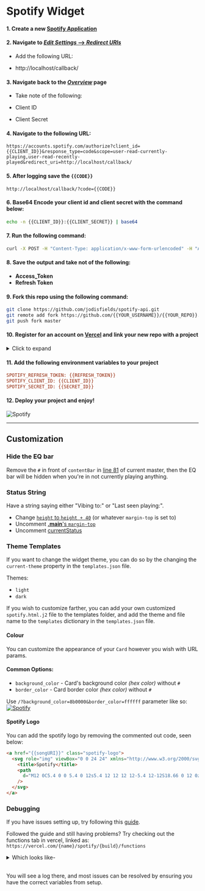 # Spotify Widget

#### 1. Create a new [Spotify Application](https://developer.spotify.com/dashboard/applications)

#### 2. Navigate to <u>_Edit Settings_ --> _Redirect URIs_</u>

- Add the following URL:

- http://localhost/callback/

#### 3. Navigate back to the <u>_Overview_</u> page

- Take note of the following:

- Client ID

- Client Secret

#### 4. Navigate to the following URL:

```http
https://accounts.spotify.com/authorize?client_id={{CLIENT_ID}}&response_type=code&scope=user-read-currently-playing,user-read-recently-played&redirect_uri=http://localhost/callback/
```

#### 5. After logging save the `{{CODE}}`

```http
http://localhost/callback/?code={{CODE}}
```

#### 6. Base64 Encode your client id and client secret with the command below:

```sh
echo -n {{CLIENT_ID}}:{{CLIENT_SECRET}} | base64
```

#### 7. Run the following command:

```sh
curl -X POST -H "Content-Type: application/x-www-form-urlencoded" -H "Authorization: Basic {{BASE64}}=" -d "grant_type=authorization_code&redirect_uri=http://localhost/callback/?code={{CODE}}" https://accounts.spotify.com/api/token
```

#### 8. Save the output and take not of the following:

- **Access_Token**
- **Refresh Token**

#### 9. Fork this repo using the following command:

```sh
git clone https://github.com/jodisfields/spotify-api.git
git remote add fork https://github.com/{{YOUR_USERNAME}}/{{YOUR_REPO}}.git
git push fork master
```

#### 10. Register for an account on [Vercel](https://vercel.com/) and link your new repo with a project

<details>
  <summary>Click to expand</summary>
  <img style="display: block;-webkit-user-select: none;margin: auto;cursor: zoom-in;background-color: hsl(0, 0%, 70%);transition: background-color 300ms;" src="https://i.imgur.com/ZeeEpHY.png/" width="auto%" height="auto">
</details>

#### 11. Add the following environment variables to your project

```ini
SPOTIFY_REFRESH_TOKEN: {{REFRESH_TOKEN}}
SPOTIFY_CLIENT_ID: {{CLIENT_ID}}
SPOTIFY_SECRET_ID: {{SECRET_ID}}
```

#### 12. Deploy your project and enjoy!

![Spotify](https://jodisfields-spotify.vercel.app/api/spotify)

---

## Customization

### Hide the EQ bar

Remove the `#` in front of `contentBar` in [line 81](https://github.com/novatorem/novatorem/blob/98ba4a8489ad86f5f73e95088e620e8859d28e71/api/spotify.py#L81) of current master, then the EQ bar will be hidden when you're in not currently playing anything.

### Status String

Have a string saying either "Vibing to:" or "Last seen playing:".

- Change [`height` to `height + 40`](https://github.com/novatorem/novatorem/blob/5194a689253ee4c89a9d365260d6050923d93dd5/api/templates/spotify.html.j2#L1-L2) (or whatever `margin-top` is set to)
- Uncomment [**.main**'s `margin-top`](https://github.com/novatorem/novatorem/blob/5194a689253ee4c89a9d365260d6050923d93dd5/api/templates/spotify.html.j2#L10)
- Uncomment [currentStatus](https://github.com/novatorem/novatorem/blob/5194a689253ee4c89a9d365260d6050923d93dd5/api/templates/spotify.html.j2#L93)

### Theme Templates

If you want to change the widget theme, you can do so by the changing the `current-theme` property in the `templates.json` file.

Themes:

- `light`
- `dark`

If you wish to customize farther, you can add your own customized `spotify.html.j2` file to the templates folder, and add the theme and file name to the `templates` dictionary in the `templates.json` file.

#### Colour

You can customize the appearance of your `Card` however you wish with URL params.

#### Common Options:

- `background_color` - Card's background color _(hex color)_ without `#`
- `border_color` - Card border color _(hex color)_ without `#`

Use `/?background_color=8b0000&border_color=ffffff` parameter like so:
&nbsp; <br> [![Spotify](https://jodisfields-spotify.vercel.app/api/spotify?background_color=0d1117&border_color=ffffff)]()

#### Spotify Logo

You can add the spotify logo by removing the commented out code, seen below:

```html
<a href="{{songURI}}" class="spotify-logo">
  <svg role="img" viewBox="0 0 24 24" xmlns="http://www.w3.org/2000/svg">
    <title>Spotify</title>
    <path
      d="M12 0C5.4 0 0 5.4 0 12s5.4 12 12 12 12-5.4 12-12S18.66 0 12 0zm5.521 17.34c-.24.359-.66.48-1.021.24-2.82-1.74-6.36-2.101-10.561-1.141-.418.122-.779-.179-.899-.539-.12-.421.18-.78.54-.9 4.56-1.021 8.52-.6 11.64 1.32.42.18.479.659.301 1.02zm1.44-3.3c-.301.42-.841.6-1.262.3-3.239-1.98-8.159-2.58-11.939-1.38-.479.12-1.02-.12-1.14-.6-.12-.48.12-1.021.6-1.141C9.6 9.9 15 10.561 18.72 12.84c.361.181.54.78.241 1.2zm.12-3.36C15.24 8.4 8.82 8.16 5.16 9.301c-.6.179-1.2-.181-1.38-.721-.18-.601.18-1.2.72-1.381 4.26-1.26 11.28-1.02 15.721 1.621.539.3.719 1.02.419 1.56-.299.421-1.02.599-1.559.3z"
    />
  </svg>
</a>
```

### Debugging

If you have issues setting up, try following this [guide](https://youtu.be/n6d4KHSKqGk?t=615).

Followed the guide and still having problems?
Try checking out the functions tab in vercel, linked as:
`https://vercel.com/{name}/spotify/{build}/functions`

<details><summary>Which looks like-</summary>

![image](https://user-images.githubusercontent.com/16753077/91338931-b0326680-e7a3-11ea-8178-5499e0e73250.png)

</details><br>

You will see a log there, and most issues can be resolved by ensuring you have the correct variables from setup.
